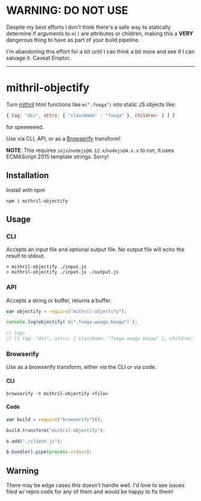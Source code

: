 # WARNING: DO NOT USE

Despite my best efforts I don't think there's a safe way to statically determine if arguments to `m()` are attributes or children, making this a **VERY** dangerous thing to have as part of your build pipeline.

I'm abandoning this effort for a bit until I can think a bit more and see if I can salvage it. Caveat Emptor.

* * *

mithril-objectify
=================

Turn [mithril](http://mithril.js.org) html functions like `m(".fooga")` into static JS objects like:

```js
{ tag: "div", attrs: { "className" : "fooga" }, children: [ ] }
```

for speeeeeed.

Use via CLI, API, or as a [Browserify](http://browserify.org/) transform!

**NOTE**: This requires `iojs`/`nodejs@0.12.x`/`nodejs@4.x.x` to run, it uses ECMAScript 2015 template strings. Sorry!

## Installation

Install with npm

`npm i mithril-objectify`

## Usage

### CLI

Accepts an input file and optional output file. No output file will echo the result to stdout.

```
> mithril-objectify ./input.js
> mithril-objectify ./input.js ./output.js
```

### API

Accepts a string or buffer, returns a buffer.

```js
var objectify = require("mithril-objectify");

console.log(objectify(`m(".fooga.wooga.booga")`);

// logs
// ({ tag: "div", attrs: { className: "fooga wooga booga" }, children: [ ] })
```

### Browserify

Use as a browserify transform, either via the CLI or via code.

#### CLI
`browserify -t mithril-objectify <file>`

#### Code
```js
var build = require("browserify")();

build.transform("mithril-objectify");

b.add("./client.js");

b.bundle().pipe(process.stdout);
```

## Warning

There may be edge cases this doesn't handle well. I'd love to see issues filed w/ repro code for any of them and would be happy to fix them!
